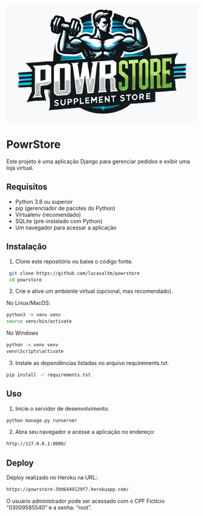 ![PowrStore](static/imagens/powerstore.png)

# PowrStore
Este projeto é uma aplicação Django para gerenciar pedidos e exibir uma loja virtual.

## Requisitos
- Python 3.8 ou superior
- pip (gerenciador de pacotes do Python)
- Virtualenv (recomendado)
- SQLite (pré-instalado com Python)
- Um navegador para acessar a aplicação

## Instalação
1. Clone este repositório ou baixe o código fonte.
  ```bash
   git clone https://github.com/lucasaltm/powrstore
   cd powrstore
 ```

2. Crie e ative um ambiente virtual (opcional, mas recomendado).

No Linux/MacOS:
```bash
python3 -m venv venv
source venv/bin/activate
 ```

No Windows
```bash
python -m venv venv
venv\Scripts\activate
 ```

3. Instale as dependências listadas no arquivo requirements.txt.

```bash
pip install -r requirements.txt
 ```

## Uso
1. Inicie o servidor de desenvolvimento.
```bash
python manage.py runserver
 ```


2. Abra seu navegador e acesse a aplicação no endereço:
```bash
http://127.0.0.1:8000/
 ```

## Deploy

Deploy realizado no Heroku na URL:. 
```bash
https://powrstore-39d6449129f7.herokuapp.com/
 ```

O usuário administrador pode ser acessado com o CPF Fictício “03009585540” e a senha: “root”.
